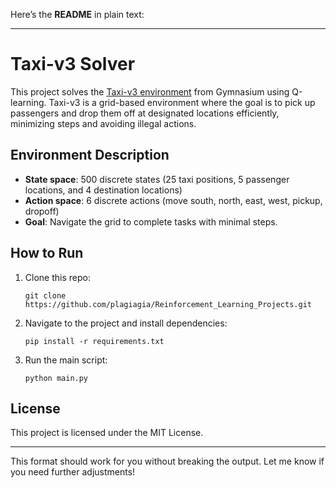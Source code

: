 Here’s the **README** in plain text:

---

# Taxi-v3 Solver

This project solves the [Taxi-v3 environment](https://gymnasium.farama.org/environments/toy_text/taxi/) from Gymnasium using Q-learning. Taxi-v3 is a grid-based environment where the goal is to pick up passengers and drop them off at designated locations efficiently, minimizing steps and avoiding illegal actions.

## Environment Description

- **State space**: 500 discrete states (25 taxi positions, 5 passenger locations, and 4 destination locations)
- **Action space**: 6 discrete actions (move south, north, east, west, pickup, dropoff)
- **Goal**: Navigate the grid to complete tasks with minimal steps.

## How to Run

1. Clone this repo:
   ```
   git clone https://github.com/plagiagia/Reinforcement_Learning_Projects.git
   ```
2. Navigate to the project and install dependencies:
   ```
   pip install -r requirements.txt
   ```
3. Run the main script:
   ```
   python main.py
   ```

## License

This project is licensed under the MIT License.

---

This format should work for you without breaking the output. Let me know if you need further adjustments!